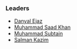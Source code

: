 ### Leaders
* [Danyal Ejaz](mailto:danyal.ejaz@owasp.org)
* [Muhammad Saad Khan](mailto:muhammadsaad.khan@owasp.org)
* [Muhammad Subtain](mailto:muhammad.subtain@owasp.org)
* [Salman Kazim](mailto:salman.kazim@owasp.org)
